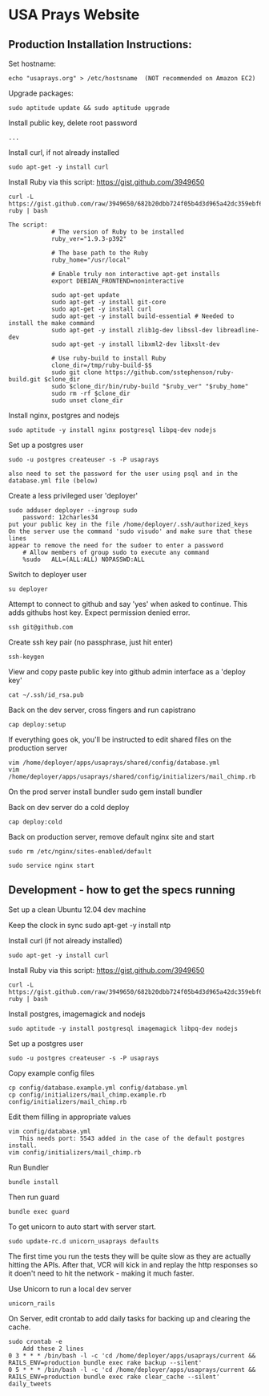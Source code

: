 # USA Prays Website

## Production Installation Instructions:

Set hostname:

    echo "usaprays.org" > /etc/hostsname  (NOT recommended on Amazon EC2)

Upgrade packages:

    sudo aptitude update && sudo aptitude upgrade

Install public key, delete root password

    ...

Install curl, if not already installed

    sudo apt-get -y install curl

Install Ruby via this script: https://gist.github.com/3949650

    curl -L https://gist.github.com/raw/3949650/682b20dbb724f05b4d3d965a42dc359ebf623fb8/install-ruby | bash

    The script:
                # The version of Ruby to be installed
                ruby_ver="1.9.3-p392"

                # The base path to the Ruby
                ruby_home="/usr/local"

                # Enable truly non interactive apt-get installs
                export DEBIAN_FRONTEND=noninteractive

                sudo apt-get update
                sudo apt-get -y install git-core
                sudo apt-get -y install curl
                sudo apt-get -y install build-essential # Needed to install the make command
                sudo apt-get -y install zlib1g-dev libssl-dev libreadline-dev
                sudo apt-get -y install libxml2-dev libxslt-dev

                # Use ruby-build to install Ruby
                clone_dir=/tmp/ruby-build-$$
                sudo git clone https://github.com/sstephenson/ruby-build.git $clone_dir
                sudo $clone_dir/bin/ruby-build "$ruby_ver" "$ruby_home"
                sudo rm -rf $clone_dir
                sudo unset clone_dir

Install nginx, postgres and nodejs

    sudo aptitude -y install nginx postgresql libpq-dev nodejs

Set up a postgres user

    sudo -u postgres createuser -s -P usaprays

    also need to set the password for the user using psql and in the database.yml file (below)

Create a less privileged user 'deployer'

    sudo adduser deployer --ingroup sudo
        password: 12charles34
    put your public key in the file /home/deployer/.ssh/authorized_keys
    On the server use the command 'sudo visudo' and make sure that these lines
    appear to remove the need for the sudoer to enter a password
        # Allow members of group sudo to execute any command
        %sudo   ALL=(ALL:ALL) NOPASSWD:ALL

Switch to deployer user

    su deployer

Attempt to connect to github and say 'yes' when asked to continue.  This adds githubs host key.  Expect permission denied error.

    ssh git@github.com

Create ssh key pair (no passphrase, just hit enter)

    ssh-keygen

View and copy paste public key into github admin interface as a 'deploy key'

    cat ~/.ssh/id_rsa.pub

Back on the dev server, cross fingers and run capistrano

    cap deploy:setup

If everything goes ok, you'll be instructed to edit shared files on the production server

    vim /home/deployer/apps/usaprays/shared/config/database.yml
    vim /home/deployer/apps/usaprays/shared/config/initializers/mail_chimp.rb

On the prod server install bundler
    sudo gem install bundler

Back on dev server do a cold deploy

    cap deploy:cold

Back on production server, remove default nginx site and start

    sudo rm /etc/nginx/sites-enabled/default
    
    sudo service nginx start


## Development - how to get the specs running

Set up a clean Ubuntu 12.04 dev machine

Keep the clock in sync
    sudo apt-get -y install ntp

Install curl (if not already installed)

    sudo apt-get -y install curl

Install Ruby via this script: https://gist.github.com/3949650

    curl -L https://gist.github.com/raw/3949650/682b20dbb724f05b4d3d965a42dc359ebf623fb8/install-ruby | bash

Install postgres, imagemagick and nodejs

    sudo aptitude -y install postgresql imagemagick libpq-dev nodejs

Set up a postgres user

    sudo -u postgres createuser -s -P usaprays

Copy example config files

    cp config/database.example.yml config/database.yml
    cp config/initializers/mail_chimp.example.rb config/initializers/mail_chimp.rb

Edit them filling in appropriate values

    vim config/database.yml
       This needs port: 5543 added in the case of the default postgres install.
    vim config/initializers/mail_chimp.rb

Run Bundler

    bundle install

Then run guard

    bundle exec guard

To get unicorn to auto start with server start.

    sudo update-rc.d unicorn_usaprays defaults

The first time you run the tests they will be quite slow as they are actually hitting the APIs.  After that, VCR will kick in and replay the http responses so it doen't need to hit the network - making it much faster.

Use Unicorn to run a local dev server

    unicorn_rails

On Server, edit crontab to add daily tasks for backing up and clearing the cache.

    sudo crontab -e
        Add these 2 lines
    0 3 * * * /bin/bash -l -c 'cd /home/deployer/apps/usaprays/current && RAILS_ENV=production bundle exec rake backup --silent'
    0 5 * * * /bin/bash -l -c 'cd /home/deployer/apps/usaprays/current && RAILS_ENV=production bundle exec rake clear_cache --silent'
    daily_tweets